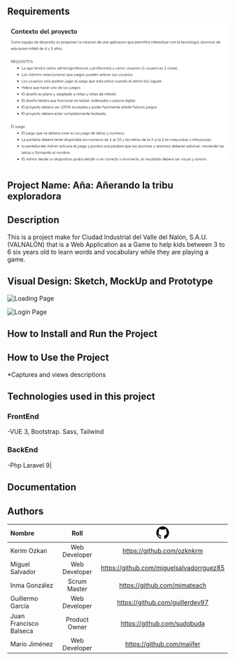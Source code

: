 ## Requirements

<img src="./src/assets/img/contexto-proyecto.png">

## Project Name: Aña: Añerando la tribu exploradora

## Description
  This is a project make for Ciudad Industrial del Valle del Nalón, S.A.U. (VALNALÓN) that is a Web Application as a Game to help kids between 3 to 6 six years old to learn words and vocabulary while they are playing a game.
  
  
  
## Visual Design: Sketch, MockUp and Prototype

![Loading Page](https://user-images.githubusercontent.com/104347185/190474172-6546d20b-67a3-42fb-96e6-ed1d8542af75.png)

![Login Page](https://user-images.githubusercontent.com/104347185/190474183-87d80ad8-016f-48f2-a1b0-83f71e243761.png)







## How to Install and Run the Project


## How to Use the Project
  *Captures and views descriptions

  
  
## Technologies used in this project
### FrontEnd 
  -VUE 3, Bootstrap. Sass, Tailwind
### BackEnd 
  -Php Laravel 9|
  

## Documentation

 
## Authors

| Nombre | Roll | <img src="https://github.com/Yelose/Yelose/blob/main/img/github.png" width="30px" height="30px"> |
| :--- | :---: | :---: |
| Kerim Ozkan| Web Developer | https://github.com/ozknkrm |
| Miguel Salvador | Web Developer| https://github.com/miguelsalvadorrguez85 |
| Inma González | Scrum Master | https://github.com/mimateach |
| Guillermo García | Web Developer | https://github.com/guillerdev97 |
| Juan Francisco Balseca  | Product Owner| https://github.com/sudobuda |
| Mario Jiménez  | Web Developer| https://github.com/majifer |
